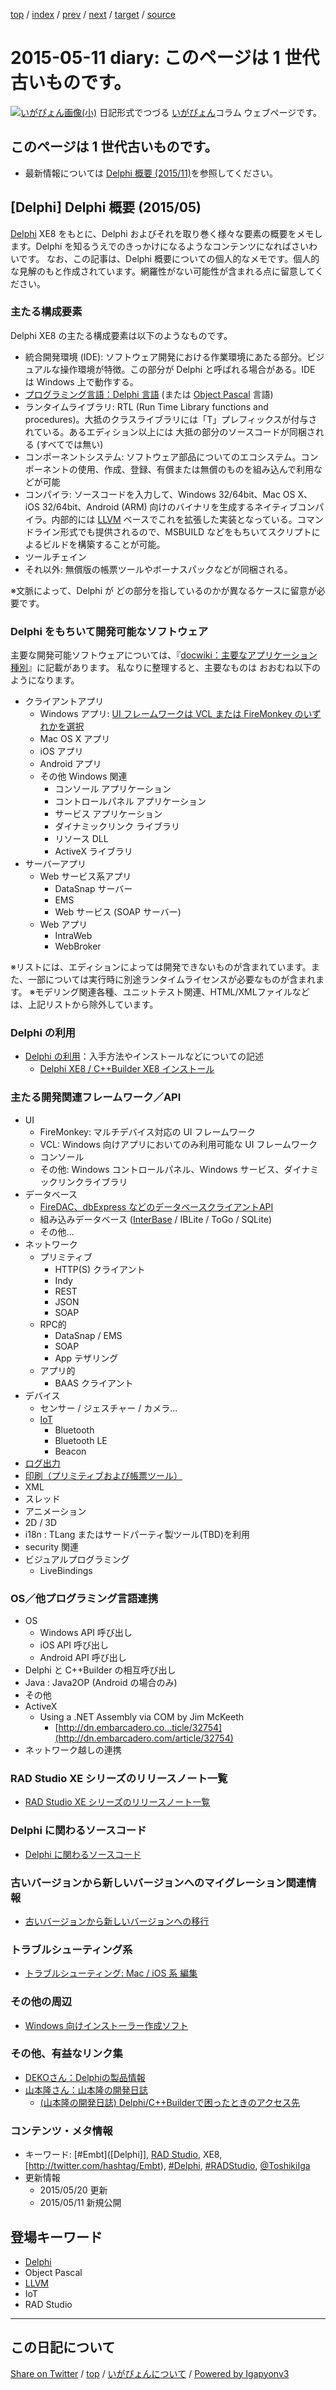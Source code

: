 [top](../index.html) 
 / [index](index.html) 
 / [prev](ig150510.html) 
 / [next](ig150512.html) 
 / [target](https://igapyon.github.io/diary/2015/ig150511.html) 
 / [source](https://github.com/igapyon/diary/blob/master/2015/ig150511.src.md) 

2015-05-11 diary: このページは 1 世代古いものです。
=====================================================================================================
[![いがぴょん画像(小)](https://igapyon.github.io/diary/images/iga200306s.jpg "いがぴょん")](https://igapyon.github.io/diary/memo/memoigapyon.html) 日記形式でつづる [いがぴょん](https://igapyon.github.io/diary/memo/memoigapyon.html)コラム ウェブページです。

## このページは 1 世代古いものです。


* 最新情報については [Delphi 概要 (2015/11)](https://igapyon.github.io/diary/2015/ig151125.html)を参照してください。



## [Delphi] Delphi 概要 (2015/05)


[Delphi](../keyword/delphi.html) XE8 をもとに、Delphi およびそれを取り巻く様々な要素の概要をメモします。Delphi を知るうえでのきっかけになるようなコンテンツになればさいわいです。
なお、この記事は、Delphi 概要についての個人的なメモです。個人的な見解のもと作成されています。網羅性がない可能性が含まれる点に留意してください。

### 主たる構成要素

Delphi XE8 の主たる構成要素は以下のようなものです。

* 統合開発環境 (IDE): ソフトウェア開発における作業環境にあたる部分。ビジュアルな操作環境が特徴。この部分が Delphi と呼ばれる場合がある。IDE は Windows 上で動作する。
* [プログラミング言語：Delphi 言語](https://igapyon.github.io/diary/2015/ig150601.html) (または [Object Pascal](https://ja.wikipedia.org/wiki/Object_Pascal) 言語)
* ランタイムライブラリ: RTL (Run Time Library functions and procedures)。大抵のクラスライブラリには「T」プレフィックスが付与されている。あるエディション以上には 大抵の部分のソースコードが同梱される (すべてでは無い)
* コンポーネントシステム: ソフトウェア部品についてのエコシステム。コンポーネントの使用、作成、登録、有償または無償のものを組み込んで利用などが可能
* コンパイラ: ソースコードを入力して、Windows 32/64bit、Mac OS X、iOS 32/64bit、Android (ARM) 向けのバイナリを生成するネイティブコンパイラ。内部的には [LLVM](../keyword/llvm.html) ベースでこれを拡張した実装となっている。コマンドライン形式でも提供されるので、MSBUILD などをもちいてスクリプトによるビルドを構築することが可能。
* ツールチェイン
* それ以外: 無償版の帳票ツールやボーナスパックなどが同梱される。

※文脈によって、Delphi が どの部分を指しているのかが異なるケースに留意が必要です。


### Delphi をもちいて開発可能なソフトウェア

主要な開発可能ソフトウェアについては、『[docwiki：主要なアプリケーション種別](http://docwiki.embarcadero.com/RADStudio/XE8/ja/%E4%B8%BB%E8%A6%81%E3%81%AA%E3%82%A2%E3%83%97%E3%83%AA%E3%82%B1%E3%83%BC%E3%82%B7%E3%83%A7%E3%83%B3%E7%A8%AE%E5%88%A5)』に記載があります。
私なりに整理すると、主要なものは おおむね以下のようになります。

* クライアントアプリ
  * Windows アプリ: [UI フレームワークは VCL または FireMonkey のいずれかを選択](https://igapyon.github.io/diary/2015/ig150531.html)
  * Mac OS X アプリ
  * iOS アプリ
  * Android アプリ
  * その他 Windows 関連
    * コンソール アプリケーション
    * コントロールパネル アプリケーション
    * サービス アプリケーション
    * ダイナミックリンク ライブラリ
    * リソース DLL
    * ActiveX ライブラリ
* サーバーアプリ
  * Web サービス系アプリ
    * DataSnap サーバー
    * EMS
    * Web サービス (SOAP サーバー)
  * Web アプリ
    * IntraWeb
    * WebBroker

※リストには、エディションによっては開発できないものが含まれています。また、一部については実行時に別途ランタイムライセンスが必要なものが含まれます。
※モデリング関連各種、ユニットテスト関連、HTML/XMLファイルなどは、上記リストから除外しています。

### Delphi の利用


* [Delphi の利用](https://igapyon.github.io/diary/2015/ig150512.html)：入手方法やインストールなどについての記述
  * [Delphi XE8 / C++Builder XE8 インストール](https://igapyon.github.io/diary/2015/ig150418.html)



### 主たる開発関連フレームワーク／API


* UI
  * FireMonkey: マルチデバイス対応の UI フレームワーク
  * VCL: Windows 向けアプリにおいてのみ利用可能な UI フレームワーク
  * コンソール
  * その他: Windows コントロールパネル、Windows サービス、ダイナミックリンクライブラリ
* データベース
  * [FireDAC、dbExpress などのデータベースクライアントAPI](https://igapyon.github.io/diary/2015/ig150515.html)
  * 組み込みデータベース ([InterBase](https://igapyon.github.io/diary/2015/ig150508.html) / IBLite / ToGo / SQLite)
  * その他...
* ネットワーク
  * プリミティブ
    * HTTP(S) クライアント
    * Indy
    * REST
    * JSON
    * SOAP
  * RPC的
    * DataSnap / EMS
    * SOAP
    * App テザリング
  * アプリ的
    * BAAS クライアント
* デバイス
  * センサー / ジェスチャー / カメラ...
  * [IoT](https://ja.wikipedia.org/wiki/%E3%83%A2%E3%83%8E%E3%81%AE%E3%82%A4%E3%83%B3%E3%82%BF%E3%83%BC%E3%83%8D%E3%83%83%E3%83%88)
    * Bluetooth
    * Bluetooth LE
    * Beacon
* [ログ出力](https://igapyon.github.io/diary/2015/ig150510.html)
* [印刷（プリミティブおよび帳票ツール）](https://igapyon.github.io/diary/2015/ig150509.html)
* XML
* スレッド
* アニメーション
* 2D / 3D
* i18n : TLang またはサードパーティ製ツール(TBD)を利用
* security 関連
* ビジュアルプログラミング
  * LiveBindings



### OS／他プログラミング言語連携


* OS
  * Windows API 呼び出し
  * iOS API 呼び出し
  * Android API 呼び出し
* Delphi と C++Builder の相互呼び出し
* Java : Java2OP (Android の場合のみ)
* その他
* ActiveX
  * Using a .NET Assembly via COM by Jim McKeeth 
    * [http://dn.embarcadero.co...ticle/32754](http://dn.embarcadero.com/article/32754)
* ネットワーク越しの連携



### RAD Studio XE シリーズのリリースノート一覧


* [RAD Studio XE シリーズのリリースノート一覧](https://igapyon.github.io/diary/2015/ig150519.html)



### Delphi に関わるソースコード


* [Delphi に関わるソースコード](https://igapyon.github.io/diary/2015/ig150520.html)



### 古いバージョンから新しいバージョンへのマイグレーション関連情報


* [古いバージョンから新しいバージョンへの移行](https://igapyon.github.io/diary/2015/ig150518.html)



### トラブルシューティング系


* [トラブルシューティング: Mac / iOS 系 編集](https://igapyon.github.io/diary/2015/ig150605.html)



### その他の周辺


* [Windows 向けインストーラー作成ソフト](https://igapyon.github.io/diary/2015/ig150523.html)



### その他、有益なリンク集


* [DEKOさん：Delphiの製品情報](http://ht-deko.com/Delphi/index.html)
* [山本隆さん：山本隆の開発日誌](http://www.gesource.jp/weblog/)
  * [(山本隆の開発日誌) Delphi/C++Builderで困ったときのアクセス先](http://www.gesource.jp/weblog/?p=7169)



### コンテンツ・メタ情報


* キーワード: [#Embt]([Delphi]], [RAD Studio](https://www.embarcadero.com/jp/products/rad-studio), XE8, [http://twitter.com/hashtag/Embt), [#Delphi](http://twitter.com/hashtag/Delphi), [#RADStudio](http://twitter.com/hashtag/RADStudio), [@ToshikiIga](http://twitter.com/ToshikiIga)
* 更新情報
  * 2015/05/20 更新
  * 2015/05/11 新規公開

## 登場キーワード

* [Delphi](../keyword/delphi.html)
* Object Pascal
* [LLVM](../keyword/llvm.html)
* IoT
* RAD Studio

----------------------------------------------------------------------------------------------------

## この日記について

[Share on Twitter](https://twitter.com/intent/tweet?hashtags=igapyon%2Cdiary%2C%E3%81%84%E3%81%8C%E3%81%B4%E3%82%87%E3%82%93%2CDelphi%2CObject+Pascal%2CLLVM%2CIoT%2CRAD+Studio&text=%E3%81%93%E3%81%AE%E3%83%9A%E3%83%BC%E3%82%B8%E3%81%AF+1+%E4%B8%96%E4%BB%A3%E5%8F%A4%E3%81%84%E3%82%82%E3%81%AE%E3%81%A7%E3%81%99%E3%80%82&url=https%3A%2F%2Figapyon.github.io%2Fdiary%2F2015%2Fig150511.html) / [top](../index.html) / [いがぴょんについて](https://igapyon.github.io/diary/memo/memoigapyon.html) / [Powered by Igapyonv3](https://github.com/igapyon/igapyonv3)

